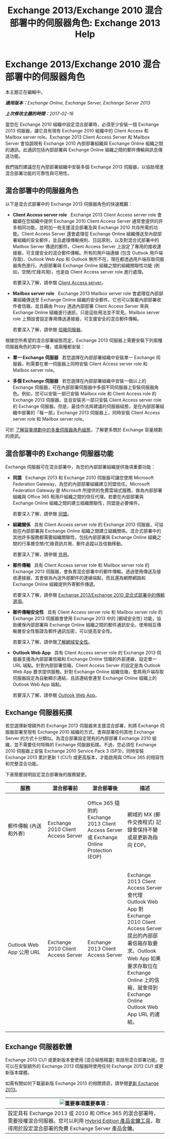 ﻿---
title: 'Exchange 2013/Exchange 2010 混合部署中的伺服器角色: Exchange 2013 Help'
TOCTitle: Exchange 2013/Exchange 2010 混合部署中的伺服器角色
ms:assetid: 7d774948-94f9-4405-af2b-0c67c0405c0f
ms:mtpsurl: https://technet.microsoft.com/zh-tw/library/Dn393966(v=EXCHG.150)
ms:contentKeyID: 59634080
ms.date: 01/11/2018
mtps_version: v=EXCHG.150
ms.translationtype: HT
---

# Exchange 2013/Exchange 2010 混合部署中的伺服器角色

本主題正在編輯中。  

_<strong>適用版本：</strong>Exchange Online, Exchange Server, Exchange Server 2013_

_<strong>上次修改主題的時間：</strong>2017-02-16_

當您在 Exchange 2010 組織中設定混合部署時，必須至少安裝一個 Exchange 2013 伺服器，讓它具有現有 Exchange 2010 組織中的 Client Access 和 Mailbox server role。Exchange 2013 Client Access Server 和 Mailbox Server 會協調現有 Exchange 2010 內部部署組織與 Exchange Online 組織之間的通訊。此通訊包括內部部署與 Exchange Online 組織之間的郵件傳輸與訊息傳送功能。

我們強烈建議您在內部部署組織中安裝多個 Exchange 2013 伺服器，以協助增進混合部署功能的可靠性與可用性。

## 混合部署中的伺服器角色

以下是混合式部署中的 Exchange 2013 伺服器角色的快速概觀：

  - **Client Access server role**   Exchange 2013 Client Access server role 會繼續在您組織中提供 Exchange 2010 Client Access Server 通常會提供的許多相同功能，並附加一些支援混合部署及與 Exchange 2010 共存所需的功能。Client Access Server 還會處理從 Exchange Online 組織傳送至內部部署組織的安全郵件，並且處理傳輸規則、日誌原則，以及對混合式部署中的 Mailbox Server 傳遞的郵件。Client Access Server 上設定了專用的接收連接器，可支援安全的混合郵件傳輸。所有的用戶端連線 (包含 Outlook 用戶端存取)、Outlook Web App 和 Outlook 無所不在，現在都透過用戶端存取伺服器角色進行。內部部署與 Exchange Online 組織之間的組織關聯性功能 (例如，空閒/忙碌共用)，也是由 Client Access server role 進行處理。
    
    若要深入了解，請參閱 [Client Access server](https://technet.microsoft.com/zh-tw/library/dd298114\(v=exchg.150\))。

  - **Mailbox server role**   Exchange 2013 Mailbox server role 會處理從內部部署組織傳送至 Exchange Online 組織的安全郵件。它也可以裝載內部部署收件者信箱，並且藉由 Proxy 透過內部部署 Client Access Server 來與 Exchange Online 組織進行通訊，只是這些用法並不常見。Mailbox server role 上預設會設定專用傳送連接器，可支援安全的混合郵件傳輸。
    
    若要深入了解，請參閱 [信箱伺服器](https://technet.microsoft.com/zh-tw/library/jj150491\(v=exchg.150\))。

根據您所希望的混合部署組態而定，Exchange 2013 伺服器上需要安裝下列兩種伺服器角色的其中一種，或兩種都安裝：

  - **單一 Exchange 伺服器**   若您選擇在內部部署組織中安裝單一 Exchange 伺服器，則需要在單一伺服器上同時安裝 Client Access server role 和 Mailbox server role。

  - **多個 Exchange 伺服器**   若您選擇在內部部署組織中安裝一個以上的 Exchange 伺服器，可在內部部署伺服器中多個不同伺服器上安裝伺服器角色。例如，您可以安裝一部已安裝 Mailbox role 和 Client Access role 的 Exchange 2013 伺服器，並且安裝另一部只安裝 Client Access server role 的 Exchange 伺服器。但是，最佳作法與建議的伺服器組態，是在內部部署組織中部署的「每一部」Exchange 2013 伺服器上，同時安裝 Client Access server role 和 Mailbox server role。

可於 [了解容量規劃中的多重伺服器角色組態](https://go.microsoft.com/fwlink/?linkid=266576)，了解更多關於 Exchange 容量規劃的資訊。

## 混合部署中的 Exchange 伺服器功能

Exchange 伺服器可在混合部署中，為您的內部部署組織提供幾項重要功能：

  - **同盟**   Exchange 2013 和 Exchange 2010 伺服器可讓您使用 Microsoft Federation Gateway，為您的內部部署組織建立同盟信任。Microsoft Federation Gateway 是 Microsoft 所提供的免費雲端式服務，做為內部部署組織與 Office 365 租用戶組織之間的信任代理。若要在內部部署與 Exchange Online 組織之間的建立組織關聯性，同盟是必要條件。
    
    若要深入了解，請參閱 [同盟](https://technet.microsoft.com/zh-tw/library/dd335047\(v=exchg.150\))。

  - **組織關係**   具有 Client Access server role 的 Exchange 2013 伺服器，可協助在內部部署與 Exchange Online 組織之間建立組織關係。混合式部署中的其他許多服務都需要組織關聯性，包括內部部署與 Exchange Online 組織之間的行事曆空閒/忙碌資訊共用、郵件追蹤以及信箱移動。
    
    若要深入了解，請參閱 [共用](https://technet.microsoft.com/zh-tw/library/dd638083\(v=exchg.150\))。

  - **郵件傳輸**   具有 Client Access server role 和 Mailbox server role 的 Exchange 2013 伺服器，會負責混合部署中的郵件傳輸。透過使用傳送及接收連接器，其會做為內送外部郵件的連線端點，而且還為網際網路和 Exchange Online 組織提供外寄郵件傳遞。
    
    若要深入了解，請參閱 [Exchange 2013/Exchange 2010 混合式部署中的傳輸選項](transport-options-in-exchange-2013-exchange-2010-hybrid-deployments-exchange-2013-help.md)。

  - **郵件傳輸安全性**   具有 Client Access server role 和 Mailbox server role 的 Exchange 2013 伺服器會使用 Exchange 2013 中的 \[網域安全性\] 功能，協助確保內部部署與 Exchange Online 組織之間的郵件通訊安全。使用相互傳輸層安全性驗證及郵件通訊加密，可以提高安全性。
    
    若要深入了解，請參閱[了解網域安全性](https://go.microsoft.com/fwlink/p/?linkid=266581)。

  - **Outlook Web App**   具有 Client Access server role 的 Exchange 2013 伺服器支援為內部部署信箱和 Exchange Online 信箱的外部連線，設定單一 URL 端點。針對內部部署信箱，Client Access Server 的設定是為 Outlook Web App 要求提供服務。針對 Exchange Online 組織信箱，會將用戶端存取伺服器設定為自動顯示連結，且該連結會連至 Exchange Online 組織上的Outlook Web App 端點。
    
    若要深入了解，請參閱 [Outlook Web App](https://technet.microsoft.com/zh-tw/library/jj657718\(v=exchg.150\))。

## Exchange 伺服器拓撲

若您選擇新增額外的 Exchange 2013 伺服器來支援混合部署，則將 Exchange 伺服器部署至現有 Exchange 2010 組織的方式，會與部署任何其他 Exchange Server 的方式十分類似。為混合部署設定現有的內部部署 Exchange 2010 組織，並不需要任何特殊的 Exchange 伺服器拓撲。不過，您必須在 Exchange 2010 伺服器上安裝 Exchange 2010 Service Pack 3 (SP3)，同時安裝 Exchange 2013 累計更新 1 (CU1) 或更高版本，才能啟用與 Office 365 的相容性和完整混合功能。

下表簡要說明設定混合部署後的服務變更。


<table>
<colgroup>
<col style="width: 25%" />
<col style="width: 25%" />
<col style="width: 25%" />
<col style="width: 25%" />
</colgroup>
<thead>
<tr class="header">
<th>服務</th>
<th>混合部署前</th>
<th>混合部署後</th>
<th>描述</th>
</tr>
</thead>
<tbody>
<tr class="odd">
<td><p>郵件傳輸 (內送和外寄)</p></td>
<td><p>Exchange 2010 Client Access Server</p></td>
<td><p>Office 365 隨附的 Exchange 2013 Client Access Server 或 Exchange Online Protection (EOP)</p></td>
<td><p>網域的 MX (郵件交換程式) 記錄會保持不變或是更新為指向 EOP。</p></td>
</tr>
<tr class="even">
<td><p>Outlook Web App 公用 URL</p></td>
<td><p>Exchange 2010 Client Access Server</p></td>
<td><p>Exchange 2013 Client Access Server</p></td>
<td><p>Exchange 2013 Client Access Server 會代理 Outlook Web App 對 Exchange 2010 Client Access Server 提出的內部部署信箱存取要求。Outlook Web App 如果要求存取位在 Exchange Online 上的信箱，就會得到 Exchange Online Outlook Web App URL 的連結。</p></td>
</tr>
</tbody>
</table>


## Exchange 伺服器軟體

Exchange 2013 CU1 或更新版本會使用 \[混合組態精靈\] 來啟用混合部署功能。您可以在安裝額外的 Exchange 2013 伺服器時使用任何 Exchange 2013 CU1 或更新版本媒體。

如需有關如何下載最新版 Exchange 2013 的相關資訊，請參閱[更新 Exchange 2013](https://technet.microsoft.com/library/jj907309)。

<table>
<thead>
<tr class="header">
<th><img src="images/JJ906432.important(EXCHG.150).gif" title="重要事項" alt="重要事項" />重要事項：</th>
</tr>
</thead>
<tbody>
<tr class="odd">
<td>設定具有 Exchange 2013 或 2010 和 Office 365 的混合部署時，需要授權混合伺服器。您可以利用 <a href="https://aka.ms/hybridkey">Hybrid Edition 產品金鑰工具</a>，取得用於設定混合部署的免費 Exchange Server 產品金鑰。</td>
</tr>
</tbody>
</table>

